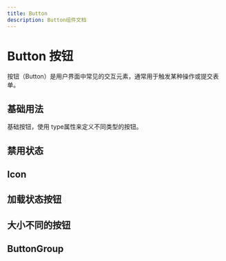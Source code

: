 ```yaml
---
title: Button
description: Button组件文档
---
```



# Button 按钮

按钮（Button）是用户界面中常见的交互元素，通常用于触发某种操作或提交表单。

## 基础用法

基础按钮，使用 type属性来定义不同类型的按钮。

<preview path="../demo/Button/Basic.vue" title="基础用法" description="Button 组件的基础用法"></preview>

## 禁用状态
<preview path="../demo/Button/Disabled.vue" title="基础用法" description="Button 组件的基础用法"></preview>

## Icon

<preview path="../demo/Button/Icon.vue"></preview>

## 加载状态按钮
<preview path="../demo/Button/Loading.vue"></preview>

## 大小不同的按钮
<preview path="../demo/Button/Size.vue"></preview>

## ButtonGroup
